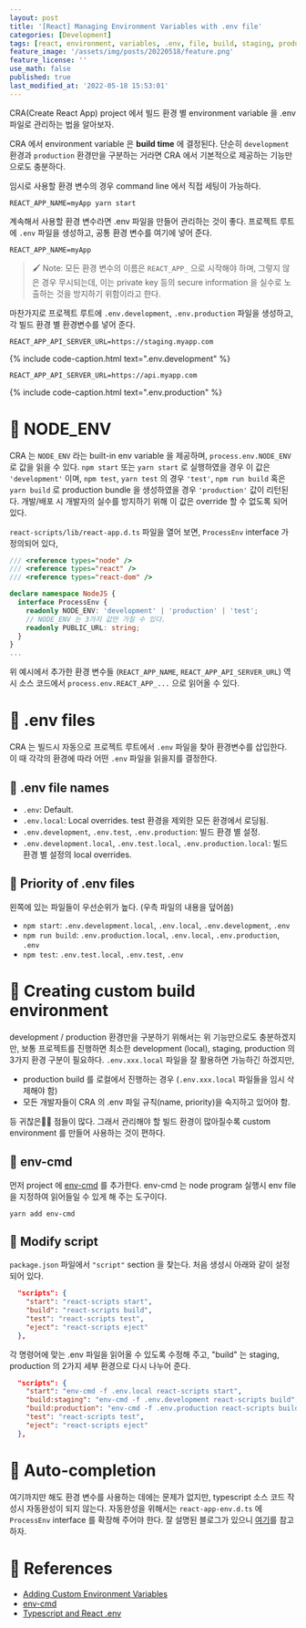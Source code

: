 ```yaml
---
layout: post
title: '[React] Managing Environment Variables with .env file'
categories: [Development]
tags: [react, environment, variables, .env, file, build, staging, production]
feature_image: '/assets/img/posts/20220518/feature.png'
feature_license: ''
use_math: false
published: true
last_modified_at: '2022-05-18 15:53:01'
---
```


<!-- more -->
CRA(Create React App) project 에서 빌드 환경 별 environment variable 을 .env 파일로 관리하는 법을 알아보자.

CRA 에서 environment variable 은 **build time** 에 결정된다. 단순히 `development` 환경과 `production` 환경만을 구분하는 거라면 CRA 에서 기본적으로 제공하는 기능만으로도 충분하다.

임시로 사용할 환경 변수의 경우 command line 에서 직접 세팅이 가능하다.
```shell
REACT_APP_NAME=myApp yarn start
```

계속해서 사용할 환경 변수라면 .env 파일을 만들어 관리하는 것이 좋다. 프로젝트 루트에 `.env` 파일을 생성하고, 공통 환경 변수를 여기에 넣어 준다.
```
REACT_APP_NAME=myApp
```
> 🖌 Note: 모든 환경 변수의 이름은 `REACT_APP_` 으로 시작해야 하며, 그렇지 않은 경우 무시되는데, 이는 private key 등의 secure information 을 실수로 노출하는 것을 방지하기 위함이라고 한다.

마찬가지로 프로젝트 루트에 `.env.development`, `.env.production` 파일을 생성하고, 각 빌드 환경 별 환경변수를 넣어 준다.
```
REACT_APP_API_SERVER_URL=https://staging.myapp.com
```
{% include code-caption.html text=".env.development" %}
```
REACT_APP_API_SERVER_URL=https://api.myapp.com
```
{% include code-caption.html text=".env.production" %}

# 📌 NODE_ENV
CRA 는 `NODE_ENV` 라는 built-in env variable 을 제공하며, `process.env.NODE_ENV` 로 값을 읽을 수 있다. `npm start` 또는 `yarn start` 로 실행하였을 경우 이 값은 `'development'` 이며, `npm test`, `yarn test` 의 경우 `'test'`, `npm run build` 혹은 `yarn build` 로 production bundle 을 생성하였을 경우 `'production'` 값이 리턴된다. 개발/배포 시 개발자의 실수를 방지하기 위해 이 값은 override 할 수 없도록 되어 있다.

`react-scripts/lib/react-app.d.ts` 파일을 열어 보면, `ProcessEnv` interface 가 정의되어 있다,

```typescript
/// <reference types="node" />
/// <reference types="react" />
/// <reference types="react-dom" />

declare namespace NodeJS {
  interface ProcessEnv {
    readonly NODE_ENV: 'development' | 'production' | 'test';
    // NODE_ENV 는 3가지 값만 가질 수 있다.
    readonly PUBLIC_URL: string;
  }
}
...
```

위 예시에서 추가한 환경 변수들 (`REACT_APP_NAME`, `REACT_APP_API_SERVER_URL`) 역시 소스 코드에서 `process.env.REACT_APP_...` 으로 읽어올 수 있다.

# 📌 .env files
CRA 는 빌드시 자동으로 프로젝트 루트에서 `.env` 파일을 찾아 환경변수를 삽입한다. 이 때 각각의 환경에 따라 어떤 `.env` 파일을 읽을지를 결정한다.

## 📍 .env file names
- `.env`: Default.
- `.env.local`: Local overrides. test 환경을 제외한 모든 환경에서 로딩됨.
- `.env.development`, `.env.test`, `.env.production`: 빌드 환경 별 설정.
- `.env.development.local`, `.env.test.local`, `.env.production.local`: 빌드 환경 별 설정의 local overrides.

## 📍 Priority of .env files
왼쪽에 있는 파일들이 우선순위가 높다. (우측 파일의 내용을 덮어씀)
- `npm start`: `.env.development.local`, `.env.local`, `.env.development`, `.env`
- `npm run build`: `.env.production.local`, `.env.local`, `.env.production`, `.env`
- `npm test`: `.env.test.local`, `.env.test`, `.env`

# 📌 Creating custom build environment
development / production 환경만을 구분하기 위해서는 위 기능만으로도 충분하겠지만, 보통 프로젝트를 진행하면 최소한 development (local), staging, production 의 3가지 환경 구분이 필요하다. `.env.xxx.local` 파일을 잘 활용하면 가능하긴 하겠지만,
- production build 를 로컬에서 진행하는 경우 (`.env.xxx.local` 파일들을 임시 삭제해야 함)
- 모든 개발자들이 CRA 의 .env 파일 규칙(name, priority)을 숙지하고 있어야 함.


등 귀찮은🤦‍♀️ 점들이 많다. 그래서 관리해야 할 빌드 환경이 많아질수록 custom environment 를 만들어 사용하는 것이 편하다.

## 📍 env-cmd
먼저 project 에 [env-cmd](https://github.com/toddbluhm/env-cmd) 를 추가한다. env-cmd 는 node program 실행시 env file 을 지정하여 읽어들일 수 있게 해 주는 도구이다.
```
yarn add env-cmd
```

## 📍 Modify script
`package.json` 파일에서 `"script"` section 을 찾는다. 처음 생성시 아래와 같이 설정되어 있다.
```json
  "scripts": {
    "start": "react-scripts start",
    "build": "react-scripts build",
    "test": "react-scripts test",
    "eject": "react-scripts eject"
  },
```
각 명령어에 맞는 .env 파일을 읽어올 수 있도록 수정해 주고, "build" 는 staging, production 의 2가지 세부 환경으로 다시 나누어 준다.
```json
  "scripts": {
    "start": "env-cmd -f .env.local react-scripts start",
    "build:staging": "env-cmd -f .env.development react-scripts build",
    "build:production": "env-cmd -f .env.production react-scripts build",
    "test": "react-scripts test",
    "eject": "react-scripts eject"
  },
```

# 📌 Auto-completion
여기까지만 해도 환경 변수를 사용하는 데에는 문제가 없지만, typescript 소스 코드 작성시 자동완성이 되지 않는다. 자동완성을 위해서는 `react-app-env.d.ts` 에 `ProcessEnv` interface 를 확장해 주어야 한다. 잘 설명된 블로그가 있으니 [여기](https://velog.io/@dev_space/Typescript-and-React-.env)를 참고하자. 

# 📌 References
- [Adding Custom Environment Variables](https://create-react-app.dev/docs/adding-custom-environment-variables/)
- [env-cmd](https://github.com/toddbluhm/env-cmd)
- [Typescript and React .env](https://velog.io/@dev_space/Typescript-and-React-.env)